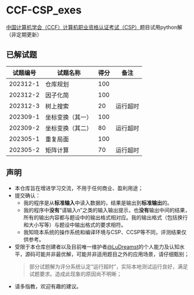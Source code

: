 # CCF-CSP_exes
[中国计算机学会（CCF）计算机职业资格认证考试（CSP）](https://cspro.org)题目试用python解（非定期更新）
## 已解试题  
|试题编号|试题名称|得分|备注|
|---|---|---|---|
|202312-1|仓库规划|100|
|202312-2|因子化简|100|
|202312-3|树上搜索|20|运行超时|
|202309-1|坐标变换（其一）|100|
|202309-2|坐标变换（其二）|80|运行超时|
|202305-1|重复局面|100|
|202305-2|矩阵计算|70|运行超时|  

## 声明  
* 本仓库旨在增进学习交流，不用于任何商业、盈利用途；
* 提交确认：
  * 我的程序是从**标准输入**中读入数据的，结果是输出到**标准输出**的。
  * 我的程序中**没有**“请输入n”之类的输入输出提示，也**没有**输出中间的结果，所有的输出内容都与题设中的输出格式相对应。我的输出格式（包括换行和大小写等）与题设中输出格式的要求相符。
  * 我知晓本系统的操作系统和编译环境与CSP、CCSP等不同，评测结果仅供参考。
* 受限于本仓库创建者以及目前唯一维护者[@LuDreamst](https://github.com/LuDreamst)的个人能力及认知水平，源码可能并非最优解，可能并非适用题目之外的应用场景，请仔细甄别； 
  > 部分试题解为评分系统认定“运行超时”，实际本地测试运行良好，满足试题要求。造成此现象的原因尚不明晰； 
* 请多指教，欢迎有趣的建议。
